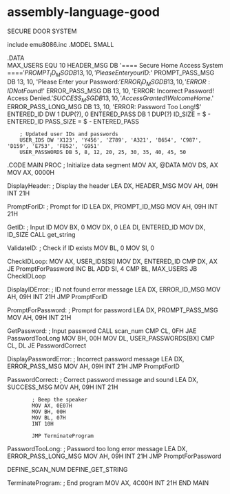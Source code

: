 # assembly-language-good
SECURE DOOR SYSTEM


include emu8086.inc
.MODEL SMALL

.DATA   
        MAX_USERS EQU 10
        HEADER_MSG DB '==== Secure Home Access System ====$'
        PROMPT_ID_MSG DB 13, 10, 'Please Enter your ID:$'
        PROMPT_PASS_MSG DB 13, 10, 'Please Enter your Password:$'
        ERROR_ID_MSG DB 13, 10, 'ERROR: ID Not Found!$'
        ERROR_PASS_MSG DB 13, 10, 'ERROR: Incorrect Password! Access Denied.$'
        SUCCESS_MSG DB 13, 10, 'Access Granted! Welcome Home.$'
        ERROR_PASS_LONG_MSG DB 13, 10, 'ERROR: Password Too Long!$'
        ENTERED_ID DW 1 DUP(?), 0
        ENTERED_PASS DB 1 DUP(?)
        ID_SIZE = $ - ENTERED_ID
        PASS_SIZE = $ - ENTERED_PASS

        ; Updated user IDs and passwords
        USER_IDS DW 'X123', 'Y456', 'Z789', 'A321', 'B654', 'C987', 'D159', 'E753', 'F852', 'G951'
        USER_PASSWORDS DB 5, 8, 12, 20, 25, 30, 35, 40, 45, 50

.CODE
MAIN PROC
            ; Initialize data segment
            MOV AX, @DATA
            MOV DS, AX
            MOV AX, 0000H

DisplayHeader:
            ; Display the header
            LEA DX, HEADER_MSG
            MOV AH, 09H
            INT 21H

PromptForID:
            ; Prompt for ID
            LEA DX, PROMPT_ID_MSG
            MOV AH, 09H
            INT 21H
            
GetID:
            ; Input ID
            MOV BX, 0
            MOV DX, 0
            LEA DI, ENTERED_ID
            MOV DX, ID_SIZE
            CALL get_string
            
ValidateID:
            ; Check if ID exists
            MOV BL, 0
            MOV SI, 0

CheckIDLoop:
            MOV AX, USER_IDS[SI]
            MOV DX, ENTERED_ID
            CMP DX, AX
            JE PromptForPassword
            INC BL
            ADD SI, 4
            CMP BL, MAX_USERS
            JB CheckIDLoop
            
DisplayIDError:
            ; ID not found error message
            LEA DX, ERROR_ID_MSG
            MOV AH, 09H
            INT 21H
            JMP PromptForID
             
PromptForPassword:
            ; Prompt for password
            LEA DX, PROMPT_PASS_MSG
            MOV AH, 09H
            INT 21H
            
GetPassword:
            ; Input password
            CALL scan_num
            CMP CL, 0FH
            JAE PasswordTooLong
            MOV BH, 00H
            MOV DL, USER_PASSWORDS[BX]
            CMP CL, DL
            JE PasswordCorrect
            
DisplayPasswordError:
            ; Incorrect password message
            LEA DX, ERROR_PASS_MSG
            MOV AH, 09H
            INT 21H
            JMP PromptForID
            
PasswordCorrect:
            ; Correct password message and sound
            LEA DX, SUCCESS_MSG
            MOV AH, 09H
            INT 21H
            
            ; Beep the speaker
            MOV AX, 0E07H
            MOV BH, 00H
            MOV BL, 07H
            INT 10H

            JMP TerminateProgram

PasswordTooLong:
            ; Password too long error message
            LEA DX, ERROR_PASS_LONG_MSG
            MOV AH, 09H
            INT 21H
            JMP PromptForPassword

DEFINE_SCAN_NUM
DEFINE_GET_STRING

TerminateProgram:
            ; End program
            MOV AX, 4C00H
            INT 21H
            END MAIN
